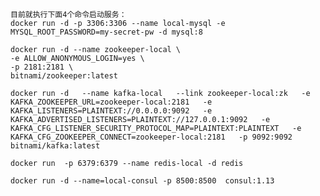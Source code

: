 
## 
    目前就执行下面4个命令启动服务：
    docker run -d -p 3306:3306 --name local-mysql -e MYSQL_ROOT_PASSWORD=my-secret-pw -d mysql:8

    docker run -d --name zookeeper-local \
    -e ALLOW_ANONYMOUS_LOGIN=yes \
    -p 2181:2181 \
    bitnami/zookeeper:latest
    
    docker run -d   --name kafka-local   --link zookeeper-local:zk   -e KAFKA_ZOOKEEPER_URL=zookeeper-local:2181   -e KAFKA_LISTENERS=PLAINTEXT://0.0.0.0:9092   -e KAFKA_ADVERTISED_LISTENERS=PLAINTEXT://127.0.0.1:9092   -e KAFKA_CFG_LISTENER_SECURITY_PROTOCOL_MAP=PLAINTEXT:PLAINTEXT   -e KAFKA_CFG_ZOOKEEPER_CONNECT=zookeeper-local:2181   -p 9092:9092   bitnami/kafka:latest
    
    docker run  -p 6379:6379 --name redis-local -d redis

    docker run -d --name=local-consul -p 8500:8500  consul:1.13
